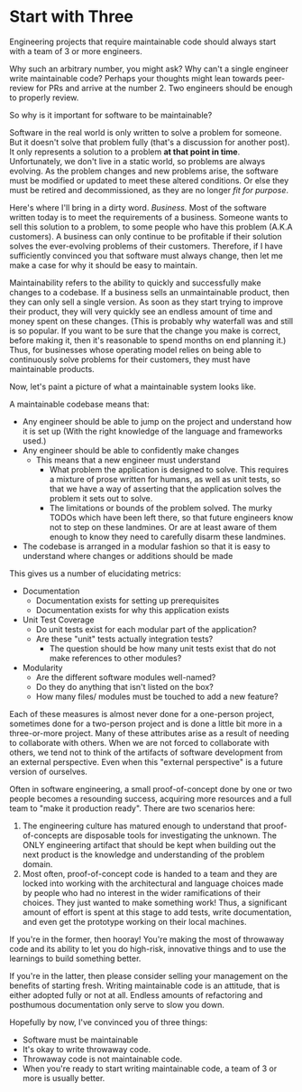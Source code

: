 # Start with Three


Engineering projects that require maintainable code should always start with a team of 3 or more engineers.

Why such an arbitrary number, you might ask? Why can't a single engineer write maintainable code? Perhaps your thoughts might lean towards peer-review for PRs and arrive at the number 2. Two engineers should be enough to properly review.

So why is it important for software to be maintainable?

Software in the real world is only written to solve a problem for someone. But it doesn't solve that problem fully (that's a discussion for another post). It only represents a solution to a problem **at that point in time**. Unfortunately, we don't live in a static world, so problems are always evolving. As the problem changes and new problems arise, the software must be modified or updated to meet these altered conditions. Or else they must be retired and decommissioned, as they are no longer _fit for purpose_. 

Here's where I'll bring in a dirty word. _Business._ Most of the software written today is to meet the requirements of a business. Someone wants to sell this solution to a problem, to some people who have this problem (A.K.A customers). A business can only continue to be profitable if their solution solves the ever-evolving problems of their customers. Therefore, if I have sufficiently convinced you that software must always change, then let me make a case for why it should be easy to maintain. 

Maintainability refers to the ability to quickly and successfully make changes to a codebase. If a business sells an unmaintainable product, then they can only sell a single version. As soon as they start trying to improve their product, they will very quickly see an endless amount of time and money spent on these changes. (This is probably why waterfall was and still is so popular. If you want to be sure that the change you make is correct, before making it, then it's reasonable to spend months on end planning it.) Thus, for businesses whose operating model relies on being able to continuously solve problems for their customers, they must have maintainable products.

Now, let's paint a picture of what a maintainable system looks like.

A maintainable codebase means that:

- Any engineer should be able to jump on the project and understand how it is set up (With the right knowledge of the language and frameworks used.)
- Any engineer should be able to confidently make changes
  - This means that a new engineer must understand
    - What problem the application is designed to solve. This requires a mixture of prose written for humans, as well as unit tests, so that we have a way of asserting that the application solves the problem it sets out to solve.
    - The limitations or bounds of the problem solved. The murky TODOs which have been left there, so that future engineers know not to step on these landmines. Or are at least aware of them enough to know they need to carefully disarm these landmines.
- The codebase is arranged in a modular fashion so that it is easy to understand where changes or additions should be made

This gives us a number of elucidating metrics:

- Documentation
  - Documentation exists for setting up prerequisites
  - Documentation exists for why this application exists
- Unit Test Coverage
  - Do unit tests exist for each modular part of the application?
  - Are these "unit" tests actually integration tests?
    - The question should be how many unit tests exist that do not make references to other modules?
- Modularity
  - Are the different software modules well-named?
  - Do they do anything that isn't listed on the box?
  - How many files/ modules must be touched to add a new feature?

Each of these measures is almost never done for a one-person project, sometimes done for a two-person project and is done a little bit more in a three-or-more project. Many of these attributes arise as a result of needing to collaborate with others. When we are not forced to collaborate with others, we tend not to think of the artifacts of software development from an external perspective. Even when this "external perspective" is a future version of ourselves.

Often in software engineering, a small proof-of-concept done by one or two people becomes a resounding success, acquiring more resources and a full team to "make it production ready". There are two scenarios here:

1. The engineering culture has matured enough to understand that proof-of-concepts are disposable tools for investigating the unknown. The ONLY engineering artifact that should be kept when building out the next product is the knowledge and understanding of the problem domain.
2. Most often, proof-of-concept code is handed to a team and they are locked into working with the architectural and language choices made by people who had no interest in the wider ramifications of their choices. They just wanted to make something work! Thus, a significant amount of effort is spent at this stage to add tests, write documentation, and even get the prototype working on their local machines.

If you're in the former, then hooray! You're making the most of throwaway code and its ability to let you do high-risk, innovative things and to use the learnings to build something better.

If you're in the latter, then please consider selling your management on the benefits of starting fresh. Writing maintainable code is an attitude, that is either adopted fully or not at all. Endless amounts of refactoring and posthumous documentation only serve to slow you down.

Hopefully by now, I've convinced you of three things:

- Software must be maintainable
- It's okay to write throwaway code.
- Throwaway code is not maintainable code.
- When you're ready to start writing maintainable code, a team of 3 or more is usually better.

